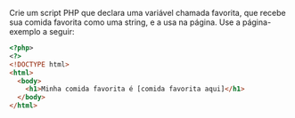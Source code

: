 Crie um script PHP que declara uma variável chamada favorita, que recebe sua comida favorita como uma string, e a usa na página. Use a página-exemplo a seguir:

```html
<?php>
<?>
<!DOCTYPE html>
<html>
  <body>
    <h1>Minha comida favorita é [comida favorita aqui]</h1>
  </body>
</html>
```
